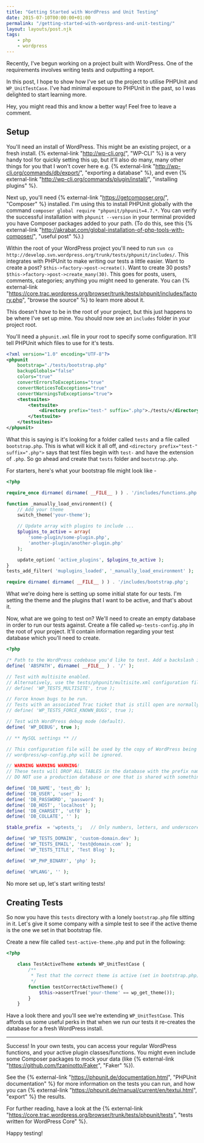 ```yaml
---
title: "Getting Started with WordPress and Unit Testing"
date: 2015-07-10T00:00:00+01:00
permalink: "/getting-started-with-wordpress-and-unit-testing/"
layout: layouts/post.njk
tags:
    - php
    - wordpress
---
```


Recently, I've begun working on a project built with WordPress. One of the requirements involves writing tests and outputting a report.

In this post, I hope to show how I've set up the project to utilise PHPUnit and `WP_UnitTestCase`. I've had minimal exposure to PHPUnit in the past, so I was delighted to start learning more.

Hey, you might read this and know a better way! Feel free to leave a comment.

## Setup

You'll need an install of WordPress. This might be an existing project, or a fresh install. {% external-link "http://wp-cli.org/", "WP-CLI" %} is a very handy tool for quickly setting this up, but it'll also do many, many other things for you that I won't cover here e.g. {% external-link "http://wp-cli.org/commands/db/export/", "exporting a database" %}, and even {% external-link "http://wp-cli.org/commands/plugin/install/", "installing plugins" %}.

Next up, you'll need {% external-link "https://getcomposer.org/", "Composer" %} installed. I'm using this to install PHPUnit globally with the command `composer global require "phpunit/phpunit=4.7.*`. You can verify the successful installation with `phpunit --version` in your terminal provided you have Composer packages added to your path. (To do this, see this {% external-link "http://akrabat.com/global-installation-of-php-tools-with-composer/", "useful post" %}.)

Within the root of your WordPress project you'll need to run `svn co http://develop.svn.wordpress.org/trunk/tests/phpunit/includes/`.
This integrates with PHPUnit to make writing our tests a little easier. Want to create a post? `$this->factory->post->create()`. Want to create 30 posts? `$this->factory->post->create_many(30)`. This goes for posts, users, comments, categories; anything you might need to generate. You can {% external-link "https://core.trac.wordpress.org/browser/trunk/tests/phpunit/includes/factory.php", "browse the source" %} to learn more about it.

This doesn't <em>have</em> to be in the root of your project, but this just happens to be where I've set up mine. You should now see an `includes` folder in your project root.

You'll need a `phpunit.xml` file in your root to specify some configuration. It'll tell PHPUnit which files to use for it's tests.


``` xml
<?xml version="1.0" encoding="UTF-8"?>
<phpunit
    bootstrap="./tests/bootstrap.php"
    backupGlobals="false"
    colors="true"
    convertErrorsToExceptions="true"
    convertNoticesToExceptions="true"
    convertWarningsToExceptions="true">
    <testsuites>
        <testsuite>
            <directory prefix="test-" suffix=".php">./tests/</directory>
        </testsuite>
    </testsuites>
</phpunit>
```

What this is saying is it's looking for a folder called `tests` and a file called `bootstrap.php`. This is what will kick it all off, and `<directory prefix="test-" suffix=".php">` says that test files begin with `test-` and have the extension of `.php`. So go ahead and create that `tests` folder and `bootstrap.php`.

For starters, here's what your bootstrap file might look like -


``` php
<?php

require_once dirname( dirname( __FILE__ ) ) . '/includes/functions.php';

function _manually_load_environment() {
    // Add your theme
    switch_theme('your-theme');

    // Update array with plugins to include ...
    $plugins_to_active = array(
        'some-plugin/some-plugin.php',
        'another-plugin/another-plugin.php'
    );

    update_option( 'active_plugins', $plugins_to_active );
}
tests_add_filter( 'muplugins_loaded', '_manually_load_environment' );

require dirname( dirname( __FILE__ ) ) . '/includes/bootstrap.php';
```

What we're doing here is setting up some initial state for our tests. I'm setting the theme and the plugins that I want to be active, and that's about it.

Now, what are we going to test on? We'll need to create an empty database in order to run our tests against.
Create a file called `wp-tests-config.php` in the root of your project. It'll contain information regarding your test database which you'll need to create.


``` php
<?php

/* Path to the WordPress codebase you'd like to test. Add a backslash in the end. */
define( 'ABSPATH', dirname( __FILE__ ) . '/' );

// Test with multisite enabled.
// Alternatively, use the tests/phpunit/multisite.xml configuration file.
// define( 'WP_TESTS_MULTISITE', true );

// Force known bugs to be run.
// Tests with an associated Trac ticket that is still open are normally skipped.
// define( 'WP_TESTS_FORCE_KNOWN_BUGS', true );

// Test with WordPress debug mode (default).
define( 'WP_DEBUG', true );

// ** MySQL settings ** //

// This configuration file will be used by the copy of WordPress being tested.
// wordpress/wp-config.php will be ignored.

// WARNING WARNING WARNING!
// These tests will DROP ALL TABLES in the database with the prefix named below.
// DO NOT use a production database or one that is shared with something else.

define( 'DB_NAME', 'test_db' );
define( 'DB_USER', 'user' );
define( 'DB_PASSWORD', 'password' );
define( 'DB_HOST', 'localhost' );
define( 'DB_CHARSET', 'utf8' );
define( 'DB_COLLATE', '' );

$table_prefix  = 'wptests_';   // Only numbers, letters, and underscores please!

define( 'WP_TESTS_DOMAIN', 'custom-domain.dev' );
define( 'WP_TESTS_EMAIL', 'test@domain.com' );
define( 'WP_TESTS_TITLE', 'Test Blog' );

define( 'WP_PHP_BINARY', 'php' );

define( 'WPLANG', '' );
```

No more set up, let's start writing tests!

## Creating Tests

So now you have this `tests` directory with a lonely `bootstrap.php` file sitting in it. Let's give it some company with a simple test to see if the active theme is the one we set in that bootstrap file.

Create a new file called `test-active-theme.php` and put in the following:


``` php
<?php

    class TestActiveTheme extends WP_UnitTestCase {
        /**
         * Test that the correct theme is active (set in bootstrap.php)
         */
        function testCorrectActiveTheme() {
            $this->assertTrue('your-theme' == wp_get_theme());
        }
    }
```

Have a look there and you'll see we're extending `WP_UnitTestCase`. This affords us some useful perks in that when we run our tests it re-creates the database for a fresh WordPress install.

---

Success! In your own tests, you can access your regular WordPress functions, and your active plugin classes/functions. You might even include some Composer packages to mock your data (like {% external-link "https://github.com/fzaninotto/Faker", "Faker" %}).

See the {% external-link "https://phpunit.de/documentation.html", "PHPUnit documentation" %} for more information on the tests you can run, and how you can {% external-link "https://phpunit.de/manual/current/en/textui.html", "export" %} the results.

For further reading, have a look at the {% external-link "https://core.trac.wordpress.org/browser/trunk/tests/phpunit/tests", "tests written for WordPress Core" %}.

Happy testing!
